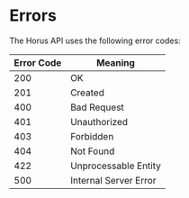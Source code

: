 # Errors

The Horus API uses the following error codes:


Error Code | Meaning
---------- | -------
200 | OK  
201 | Created
400 | Bad Request
401 | Unauthorized
403 | Forbidden
404 | Not Found
422 | Unprocessable Entity
500 | Internal Server Error
